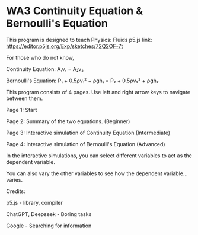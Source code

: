# WA3 Continuity Equation &amp; Bernoulli's Equation
This program is designed to teach Physics: Fluids
p5.js link: https://editor.p5js.org/Exp/sketches/72Q2OF-7t



For those who do not know,

Continuity Equation: A₁v₁ = A₂v₂

Bernoulli's Equation: P₁ + 0.5ρv₁² + ρgh₁ = P₂ + 0.5ρv₂² + ρgh₂



This program consists of 4 pages. Use left and right arrow keys to navigate between them.

Page 1: Start

Page 2: Summary of the two equations. (Beginner)

Page 3: Interactive simulation of Continuity Equation (Intermediate)

Page 4: Interactive simulation of Bernoulli's Equation (Advanced)



In the interactive simulations, you can select different variables to act as the dependent variable.

You can also vary the other variables to see how the dependent variable... varies.



Credits: 

  p5.js - library, compiler
  
  ChatGPT, Deepseek - Boring tasks
  
  Google - Searching for information
